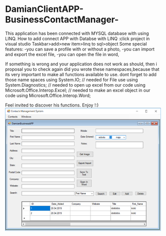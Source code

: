 # DamianClientAPP-BusinessContactManager-
This application has been connected with MYSQL database with using LINQ.
How to add connect APP with Databse with LINQ :click project in visual studio Taskbar>add>new item>linq to sql>object
Some special features:
-you can save a profile with or without a photo,
-you can import and export the excel file,
-you can open the file in word,

If something is wrong and your application does not work as should,
then i proposal you to check again did you wrote these namespaces,because that its very important to make all functions available to use.
dont forget to add those name spaces
using System.IO; // needed for File use
using System.Diagnostics; // needed to open up excel from our code
using Microsoft.Office.Interop.Excel; // needed to make an excel object in our code
using Microsoft.Office.Interop.Word;

Feel invited to discover his functions. Enjoy !:)
![](DamianClientAPP/images/DamianBusinessAPP.PNG)
